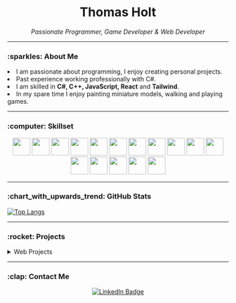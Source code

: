 <h1 align=center>Thomas Holt</h1>

<p align=center>
  <i>Passionate Programmer, Game Developer & Web Developer</i>
</p>

---

<h3>:sparkles: About Me</h3>
<li>I am passionate about programming, I enjoy creating personal projects.</li>
<li>Past experience working professionally with C#.</li>
<li>I am skilled in <b>C#, C++, JavaScript, React</b> and <b>Tailwind</b>.</li>
<li>In my spare time I enjoy painting miniature models, walking and playing games.</li>

---

<h3>:computer: Skillset</h3>
<div align=center>
  <p float="left">
    <img src="https://upload.wikimedia.org/wikipedia/commons/thumb/b/bd/Logo_C_sharp.svg/1820px-Logo_C_sharp.svg.png" height="40" />
    <img src="https://upload.wikimedia.org/wikipedia/commons/thumb/1/18/ISO_C%2B%2B_Logo.svg/1822px-ISO_C%2B%2B_Logo.svg.png" height="40" />
    <img src="https://upload.wikimedia.org/wikipedia/commons/thumb/9/99/Unofficial_JavaScript_logo_2.svg/1024px-Unofficial_JavaScript_logo_2.svg.png" height="40">
    <img src="https://upload.wikimedia.org/wikipedia/commons/thumb/4/4c/Typescript_logo_2020.svg/2048px-Typescript_logo_2020.svg.png" height="40">
    <img src="https://upload.wikimedia.org/wikipedia/commons/thumb/a/a7/React-icon.svg/862px-React-icon.svg.png" height="40">
    <img src="https://www.w3.org/html/logo/downloads/HTML5_Badge_512.png" height="40">
    <img src="https://res.cloudinary.com/df8aswwta/image/upload/v1689850187/images/kuody8ih8nzxnfept76o.png" height="40">
    <img src="https://www.svgrepo.com/show/374118/tailwind.svg" height="40">
    <img src="https://cdn.jsdelivr.net/gh/homarr-labs/dashboard-icons/png/supabase.png" height="40">
    <img src="https://registry.npmmirror.com/@lobehub/icons-static-png/latest/files/dark/vercel.png" height="40">
    <img src="https://upload.wikimedia.org/wikipedia/commons/thumb/9/9a/Visual_Studio_Code_1.35_icon.svg/2048px-Visual_Studio_Code_1.35_icon.svg.png" height="40">
    <img src="https://upload.wikimedia.org/wikipedia/commons/thumb/2/2c/Visual_Studio_Icon_2022.svg/1200px-Visual_Studio_Icon_2022.svg.png" height="40">
    <img src="https://cdn.freebiesupply.com/logos/large/2x/unity-69-logo-png-transparent.png" height="40">
    <img src="https://git-scm.com/images/logos/downloads/Git-Icon-1788C.png" height="40">
    <img src="https://github.githubassets.com/assets/GitHub-Mark-ea2971cee799.png" height="40">
    <img src="https://upload.wikimedia.org/wikipedia/commons/thumb/3/35/Tux.svg/1012px-Tux.svg.png" height="40">
  </p>
</div>

---

<h3>:chart_with_upwards_trend: GitHub Stats</h3>

[![Top Langs](https://github-readme-stats.vercel.app/api/top-langs/?username=ThomasDHolt&layout=compact&theme=dark&hide_border=true)](https://github.com/anuraghazra/github-readme-stats)

---

<h3>:rocket: Projects</h3>

<details>
  <summary>Web Projects</summary>
  <ul>
    <li><b>Cyber Cookie Clicker</b></li>
    <ul>
      <li><b>Description:</b> A Cookie Clicker recreation in the style of the game BitBurner.</li>
      <li><b>Links:</b> <a href="https://github.com/ThomasDHolt/CookieClickerClone">GitHub</a> | <a href="https://thomasdholt.github.io/CookieClickerClone">Website</a></li>
    </ul>
  </ul>
</details>

---

<h3>:clap: Contact Me</h3>

<div id="badges" align=center>
  <a href="https://www.linkedin.com/in/thomasholt9111">
    <img src="https://img.shields.io/badge/LinkedIn-blue?style=for-the-badge&logo=linkedin&logoColor=white" alt="LinkedIn Badge"/>
  </a>
</div>
